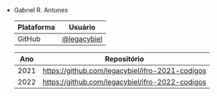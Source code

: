 - Gabriel R. Antunes

  | Plataforma | Usuário |
  |-|-|
  | GitHub | [@legacybiel](https://github.com/legacybiel) |

  | Ano | Repositório |
  |-|-|
  | 2021 | https://github.com/legacybiel/ifro-2021-codigos |
  | 2022 | https://github.com/legacybiel/ifro-2022-codigos |
